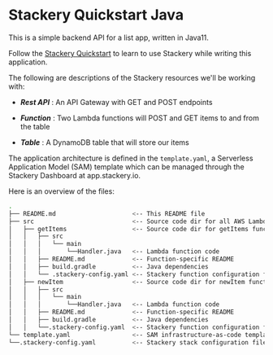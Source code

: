 # Stackery Quickstart Java

This is a simple backend API for a list app, written in Java11.

Follow the [Stackery Quickstart](https://docs.stackery.io/docs/quickstart/quickstart-java/) to learn to use Stackery while writing this application.

The following are descriptions of the Stackery resources we'll be working with:

* ___Rest API___ : An API Gateway with GET and POST endpoints

* ___Function___ : Two Lambda functions will POST and GET items to and from the table

* ___Table___ : A DynamoDB table that will store our items

The application architecture is defined in the `template.yaml`, a Serverless Application Model (SAM) template which can be managed through the Stackery Dashboard at app.stackery.io.

Here is an overview of the files:

```bash
.
├── README.md                     <-- This README file
├── src                           <-- Source code dir for all AWS Lambda functions
│   ├── getItems                  <-- Source code dir for getItems function
│   │   ├── src
│   │   │   └── main
│   │   │       └──Handler.java   <-- Lambda function code
│   │   ├── README.md             <-- Function-specific README
│   │   ├── build.gradle          <-- Java dependencies
│   │   └── .stackery-config.yaml <-- Stackery function configuration file
│   ├── newItem                   <-- Source code dir for newItem function
│   │   ├── src
│   │   │   └── main
│   │   │       └──Handler.java   <-- Lambda function code
│   │   ├── README.md             <-- Function-specific README
│   │   ├── build.gradle          <-- Java dependencies
│   │   └──.stackery-config.yaml  <-- Stackery function configuration file
└── template.yaml                 <-- SAM infrastructure-as-code template
└──.stackery-config.yaml          <-- Stackery stack configuration file
```


